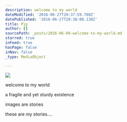 ```yaml
---
description: welcome to my world
dateModified: '2016-06-27T20:37:59.780Z'
datePublished: '2016-06-27T20:38:00.138Z'
title: Pip
author: []
sourcePath: _posts/2016-06-09-welcome-to-my-world.md
starred: true
inFeed: true
hasPage: false
inNav: false
_type: MediaObject

---
```

![](https://the-grid-user-content.s3-us-west-2.amazonaws.com/c41a6aed-a040-4d1e-82eb-316440d30017.jpg)

welcome to my world

a fragile and yet sturdy existence

images are stories

these are my stories....